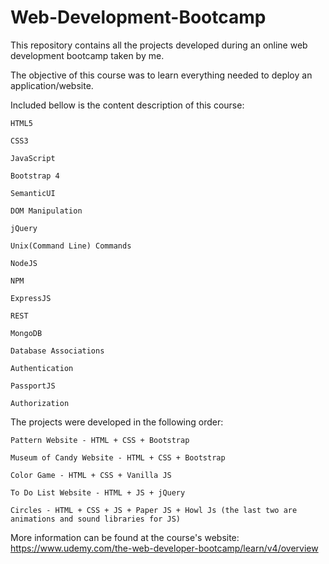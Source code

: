 # Web-Development-Bootcamp

This repository contains all the projects developed during an online web development bootcamp taken by me.

The objective of this course was to learn everything needed to deploy an application/website. 

Included bellow is the content description of this course:

	HTML5

	CSS3

	JavaScript

	Bootstrap 4

	SemanticUI

	DOM Manipulation

	jQuery

	Unix(Command Line) Commands

	NodeJS

	NPM

	ExpressJS

	REST

	MongoDB

	Database Associations

	Authentication

	PassportJS

	Authorization

The projects were developed in the following order:

	Pattern Website - HTML + CSS + Bootstrap
	
	Museum of Candy Website - HTML + CSS + Bootstrap
	
	Color Game - HTML + CSS + Vanilla JS
	
	To Do List Website - HTML + JS + jQuery
	
	Circles - HTML + CSS + JS + Paper JS + Howl Js (the last two are animations and sound libraries for JS)

More information can be found at the course's website: https://www.udemy.com/the-web-developer-bootcamp/learn/v4/overview
